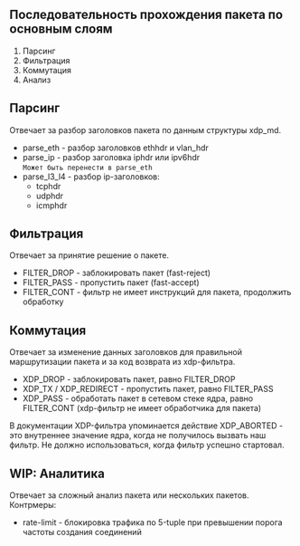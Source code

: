 ## Последовательность прохождения пакета по основным слоям

1. Парсинг
2. Фильтрация
3. Коммутация
4. Анализ

## Парсинг

Отвечает за разбор заголовков пакета по данным структуры xdp_md.

- parse_eth - разбор заголовков ethhdr и vlan_hdr
- parse_ip - разбор заголовка iphdr или ipv6hdr  
    `Может быть перенести в parse_eth`
- parse_l3_l4 - разбор ip-заголовков:
    - tcphdr
    - udphdr 
    - icmphdr

## Фильтрация

Отвечает за принятие решение о пакете.

- FILTER_DROP - заблокировать пакет (fast-reject)
- FILTER_PASS - пропустить пакет (fast-accept)
- FILTER_CONT - фильтр не имеет инструкций для пакета, продолжить обработку

## Коммутация

Отвечает за изменение данных заголовков для правильной маршрутизации пакета и за код возврата из xdp-фильтра.

- XDP_DROP - заблокировать пакет, равно FILTER_DROP
- XDP_TX / XDP_REDIRECT - пропустить пакет, равно FILTER_PASS
- XDP_PASS - обработать пакет в сетевом стеке ядра, равно FILTER_CONT (xdp-фильтр не имеет обработчика для пакета)

В документации XDP-фильтра упоминается действие XDP_ABORTED - это внутреннее значение ядра, когда не получилось вызвать наш фильтр. Не должно использоваться, когда фильтр успешно стартовал.

## WIP: Аналитика

Отвечает за сложный анализ пакета или нескольких пакетов.
Контрмеры:
- rate-limit - блокировка трафика по 5-tuple при превышении порога частоты создания соединений